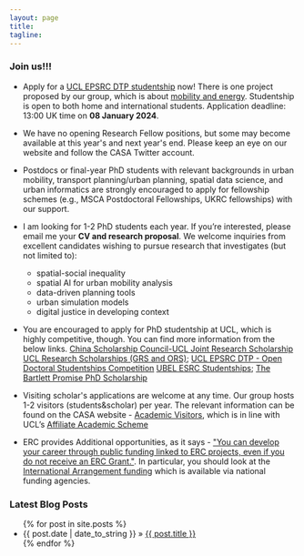 ```yaml
---
layout: page
title:
tagline:
---
```


### Join us!!!

- Apply for a [UCL EPSRC DTP studentship](https://www.ucl.ac.uk/epsrc-doctoral-training/prospective-students/apply-ucl-epsrc-dtp-studentship) now! There is one project proposed by our group, which is about [mobility and energy](https://ucl-epsrc-dtp.github.io/2024-25-project-catalogue/projects/2228cd1256.html). Studentship is open to both home and international students. Application deadline: 13:00 UK time on **08 January 2024**.
    
- We have no opening Research Fellow positions, but some may become available at this year's and next year's end. Please keep an eye on our website and follow the CASA Twitter account.

- Postdocs or final-year PhD students with relevant backgrounds in urban mobility, transport planning/urban planning, spatial data science, and urban informatics are strongly encouraged to apply for fellowship schemes (e.g., MSCA Postdoctoral Fellowships, UKRC fellowships) with our support.

- I am looking for 1-2 PhD students each year. If you’re interested, please email me your **CV and research proposal**. We welcome inquiries from excellent candidates wishing to pursue research that investigates (but not limited to):
    - spatial-social inequality
    - spatial AI for urban mobility analysis
    - data-driven planning tools
    - urban simulation models 
    - digital justice in developing context


- You are encouraged to apply for PhD studentship at UCL, which is highly competitive, though. You can find more information from the below links.
  [China Scholarship Council-UCL Joint Research Scholarship](https://www.ucl.ac.uk/scholarships/china-scholarship-council-ucl-joint-research-scholarship)
  [UCL Research Scholarships (GRS and ORS)](https://www.ucl.ac.uk/scholarships/overseas-research-scholarships); [UCL EPSRC DTP - Open Doctoral Studentships Competition](https://www.ucl.ac.uk/epsrc-doctoral-training/prospective-students/apply-ucl-esprc-dtp-studentship/ucl-epsrc-dtp-open-doctoral-studentships)
  [UBEL ESRC Studentships](https://ubel-dtp.ac.uk/esrc-studentships/); [The Bartlett Promise PhD Scholarship](https://www.ucl.ac.uk/bartlett/study/funding-and-scholarships/bartlett-promise-scholarship/bartlett-promise-phd-scholarship)

- Visiting scholar's applications are welcome at any time. Our group hosts 1-2 visitors (students&scholar) per year. The relevant information can be found on the CASA website - [Academic Visitors](https://www.ucl.ac.uk/bartlett/casa/study/academic-visitors), which is in line with UCL’s [Affiliate Academic Scheme](https://www.ucl.ac.uk/human-resources/affiliate-academic-scheme)

- ERC provides Additional opportunities, as it says - ["You can develop your career through public funding linked to ERC projects, even if you do not receive an ERC Grant."](https://erc.europa.eu/apply-grant/additional-opportunities). In particular, you should look at the [International Arrangement funding](https://erc.europa.eu/apply-grant/additional-opportunities#International%20Arrangement%20funding) which is available via national funding agencies.

### Latest Blog Posts

<ul class="posts">
  {% for post in site.posts %}
    <li><span>{{ post.date | date_to_string }}</span> &raquo; <a href="{{ site.baseurl }}{{ post.url }}">{{ post.title }}</a></li>
  {% endfor %}
</ul>
